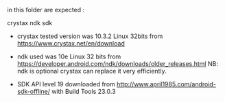 in this folder are expected :

crystax
ndk
sdk



* crystax tested version was 10.3.2  Linux 32bits from https://www.crystax.net/en/download

* ndk used was 10e Linux 32 bits from https://developer.android.com/ndk/downloads/older_releases.html
NB: ndk is optional crystax can replace it very efficiently.

* SDK API level 19 downloaded from http://www.april1985.com/android-sdk-offline/ with Build Tools 23.0.3



